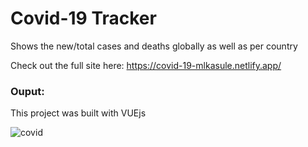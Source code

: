 # Covid-19 Tracker

Shows the new/total cases and deaths globally as well as per country

Check out the full site here: https://covid-19-mlkasule.netlify.app/

### Ouput:
This project was built with VUEjs

![covid](https://user-images.githubusercontent.com/31680529/115913080-232cd380-a43e-11eb-94d2-4c7de38146ee.jpg)

